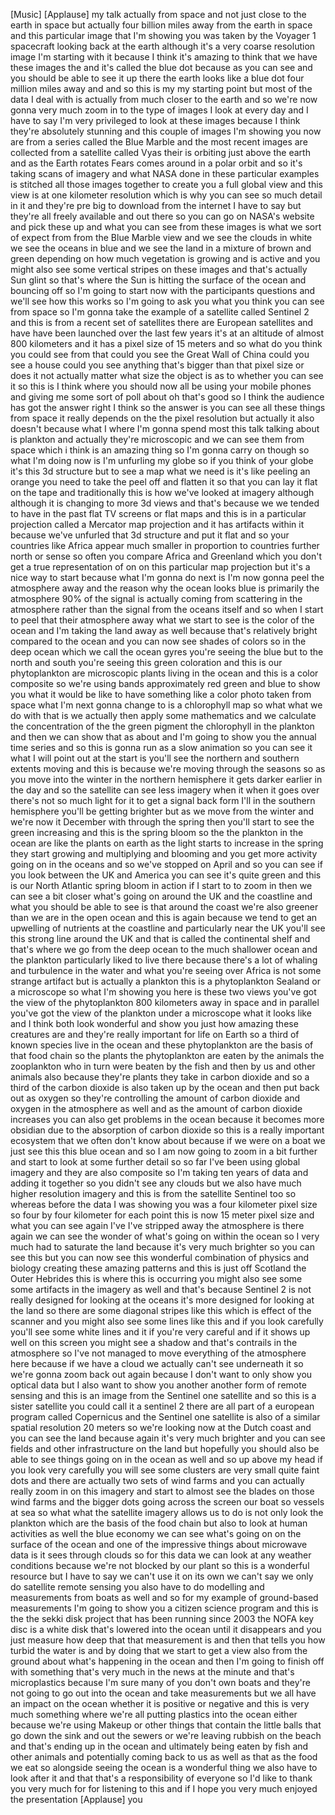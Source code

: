 
[Music]
[Applause]
my talk actually from space and not just
close to the earth in space but actually
four billion miles away from the earth
in space and this particular image that
I&#39;m showing you was taken by the Voyager
1 spacecraft looking back at the earth
although it&#39;s a very coarse resolution
image I&#39;m starting with it because I
think it&#39;s amazing to think that we have
these images the and it&#39;s called the
blue dot because as you can see and you
should be able to see it up there the
earth looks like a blue dot four million
miles away and and so this is my my
starting point but most of the data I
deal with is actually from much closer
to the earth and so we&#39;re now gonna very
much zoom in to the type of images I
look at every day and I have to say I&#39;m
very privileged to look at these images
because I think they&#39;re absolutely
stunning and this couple of images I&#39;m
showing you now are from a series called
the Blue Marble and the most recent
images are collected from a satellite
called Vyas their is orbiting just above
the earth and as the Earth rotates Fears
comes around in a polar orbit and so
it&#39;s taking scans of imagery and what
NASA done in these particular examples
is stitched all those images together to
create you a full global view and this
view is at one kilometer resolution
which is why you can see so much detail
in it and they&#39;re pre big to download
from the internet I have to say but
they&#39;re all freely available and out
there so you can go on NASA&#39;s website
and pick these up and what you can see
from these images is what we sort of
expect from from the Blue Marble view
and we see the clouds in white we see
the oceans
in blue and we see the land in a mixture
of brown and green depending on how much
vegetation is growing and is active and
you might also see some vertical stripes
on these images and that&#39;s actually Sun
glint so that&#39;s where the Sun is hitting
the surface of the ocean and bouncing
off so I&#39;m going to start now with the
participants questions and we&#39;ll see how
this works so I&#39;m going to ask you what
you think you can see from space so I&#39;m
gonna take the example of a satellite
called Sentinel 2 and this is from a
recent set of satellites there are
European satellites and have have been
launched over the last few years it&#39;s at
an altitude of almost 800 kilometers and
it has a pixel size of 15 meters and so
what do you think you could see from
that could you see the Great Wall of
China could you see a house could you
see anything that&#39;s bigger than that
pixel size or does it not actually
matter what size the object is as to
whether you can see it so this is I
think where you should now all be using
your mobile phones and giving me some
sort of poll about oh that&#39;s good
so I think the audience has got the
answer right I think so the answer is
you can see all these things from space
it really depends on the the pixel
resolution but actually it also doesn&#39;t
because what I where I&#39;m gonna spend
most this talk talking about is plankton
and actually they&#39;re microscopic and we
can see them from space which i think is
an amazing thing so I&#39;m gonna carry on
though so what I&#39;m doing now is I&#39;m
unfurling my globe so if you think of
your globe it&#39;s this 3d structure but to
see a map what we need is it&#39;s like
peeling an orange you need to take the
peel off and flatten it so that you can
lay it flat on the tape
and traditionally this is how we&#39;ve
looked at imagery although although it
is changing to more 3d views and that&#39;s
because we we tended to have in the past
flat TV screens or flat maps and this is
in a particular projection called a
Mercator map projection and it has
artifacts within it because we&#39;ve
unfurled that 3d structure and put it
flat and so your countries like Africa
appear much smaller in proportion to
countries further north or sense so
often you compare Africa and Greenland
which you don&#39;t get a true
representation of on on this particular
map projection but it&#39;s a nice way to
start because what I&#39;m gonna do next is
I&#39;m now gonna peel the atmosphere away
and the reason why the ocean looks blue
is primarily the atmosphere 90% of the
signal is actually coming from
scattering in the atmosphere rather than
the signal from the oceans itself and so
when I start to peel that their
atmosphere away what we start to see is
the color of the ocean and I&#39;m taking
the land away as well because that&#39;s
relatively bright compared to the ocean
and you can now see shades of colors so
in the deep ocean which we call the
ocean gyres you&#39;re seeing the blue but
to the north and south you&#39;re seeing
this green coloration and this is our
phytoplankton are microscopic plants
living in the ocean and this is a color
composite so we&#39;re using bands
approximately red green and blue to show
you what it would be like to have
something like a color photo taken from
space what I&#39;m next gonna change to is a
chlorophyll map so what what we do with
that is we actually then apply some
mathematics and we calculate the
concentration of the the green pigment
the chlorophyll in the plankton and then
we can show that as about and I&#39;m going
to show you the annual time series and
so this is gonna run as a slow animation
so you can see it
what I will point out at the start is
you&#39;ll see the northern and southern
extents moving and this is because we&#39;re
moving through the seasons so as you
move into the winter in the northern
hemisphere it gets darker earlier in the
day and so the satellite can see less
imagery when it when it goes over
there&#39;s not so much light for it to get
a signal back form I&#39;ll in the southern
hemisphere you&#39;ll be getting brighter
but as we move from the winter and we&#39;re
now it December with through the spring
then you&#39;ll start to see the green
increasing and this is the spring bloom
so the the plankton in the ocean are
like the plants on earth as the light
starts to increase in the spring they
start growing and multiplying and
blooming and you get more activity going
on in the oceans and so we&#39;ve stopped on
April and so you can see if you look
between the UK and America you can see
it&#39;s quite green and this is our North
Atlantic spring bloom in action if I
start to to zoom in then we can see a
bit closer what&#39;s going on around the UK
and the coastline and what you should be
able to see is that around the coast
we&#39;re also greener than we are in the
open ocean and this is again because we
tend to get an upwelling of nutrients at
the coastline and particularly near the
UK you&#39;ll see this strong line around
the UK and that is called the
continental shelf and that&#39;s where we go
from the deep ocean to the much
shallower ocean and the plankton
particularly liked to live there because
there&#39;s a lot of whaling and turbulence
in the water and what you&#39;re seeing over
Africa is not some strange artifact but
is actually a plankton this is a
phytoplankton Sealand or a microscope so
what I&#39;m showing you here is these two
views you&#39;ve got the view of the
phytoplankton 800 kilometers away in
space and in parallel you&#39;ve got the
view of the plankton under a microscope
what it looks like and I think both look
wonderful and show you just how amazing
these creatures are and they&#39;re really
important for life on Earth so a third
of known species live in the ocean and
these phytoplankton are the basis of
that food chain so the plants the
phytoplankton are eaten by the animals
the zooplankton who in turn were beaten
by the fish and then by us and other
animals also because they&#39;re plants they
take in carbon dioxide and so a third of
the carbon dioxide is also taken up by
the ocean and then put back out as
oxygen so they&#39;re controlling the amount
of carbon dioxide and oxygen in the
atmosphere as well and as the amount of
carbon dioxide increases you can also
get problems in the ocean because it
becomes more obsidian
due to the absorption of carbon dioxide
so this is a really important ecosystem
that we often don&#39;t know about because
if we were on a boat we just see this
this blue ocean and so I am now going to
zoom in a bit further and start to look
at some further detail so so far I&#39;ve
been using global imagery and they are
also composite so I&#39;m taking ten years
of data and adding it together so you
didn&#39;t see any clouds but we also have
much higher resolution imagery and this
is from the satellite Sentinel too
so whereas before the data I was showing
you was a four kilometer pixel size so
four by four kilometer for each point
this is now 15 meter pixel size and what
you can see again I&#39;ve I&#39;ve stripped
away the atmosphere is there again we
can see the wonder of what&#39;s going on
within the ocean so I very much had to
saturate the land because it&#39;s very much
brighter so you can see this but you can
now see this wonderful
combination of physics and biology
creating these amazing patterns and this
is just off Scotland the Outer Hebrides
this is where this is occurring you
might also see some some artifacts in
the imagery as well and that&#39;s because
Sentinel 2 is not really designed for
looking at the oceans it&#39;s more designed
for looking at the land so there are
some diagonal stripes like this which is
effect of the scanner and you might also
see some lines like this and if you look
carefully you&#39;ll see some white lines
and it if you&#39;re very careful and if it
shows up well on this screen you might
see a shadow and that&#39;s contrails in the
atmosphere so I&#39;ve not managed to move
everything of the atmosphere here
because if we have a cloud we actually
can&#39;t see underneath it so we&#39;re gonna
zoom back out again because I don&#39;t want
to only show you optical data but I also
want to show you another another form of
remote sensing and this is an image from
the Sentinel one satellite and so this
is a sister satellite you could call it
a sentinel 2 there are all part of a
european program called Copernicus and
the Sentinel one satellite is also of a
similar spatial resolution 20 meters so
we&#39;re looking now at the Dutch coast and
you can see the land because again it&#39;s
very much brighter and you can see
fields and other infrastructure on the
land but hopefully you should also be
able to see things going on in the ocean
as well and so up above my head if you
look very carefully you will see some
clusters are very small quite faint dots
and there are actually two sets of wind
farms and you can actually really zoom
in on this imagery and start to almost
see the blades on those wind farms and
the bigger dots going across the screen
our boat so vessels at sea so what what
the satellite imagery allows us to do is
not only look
the plankton which are the basis of the
food chain but also to look at human
activities as well the blue economy we
can see what&#39;s going on on the surface
of the ocean and one of the impressive
things about microwave data is it sees
through clouds so for this data we can
look at any weather conditions because
we&#39;re not blocked by our plant so this
is a wonderful resource but I have to
say we can&#39;t use it on its own we can&#39;t
say we only do satellite remote sensing
you also have to do modelling and
measurements from boats as well and so
for my example of ground-based
measurements I&#39;m going to show you a
citizen science program and this is the
the sekki disk project that has been
running since 2003
the NOFA key disc is a white disk that&#39;s
lowered into the ocean until it
disappears and you just measure how deep
that that measurement is and then that
tells you how turbid the water is and by
doing that we start to get a view also
from the ground about what&#39;s happening
in the ocean and then I&#39;m going to
finish off with something that&#39;s very
much in the news at the minute and
that&#39;s microplastics
because I&#39;m sure many of you don&#39;t own
boats and they&#39;re not going to go out
into the ocean and take measurements but
we all have an impact on the ocean
whether it is positive or negative and
this is very much something where we&#39;re
all putting plastics into the ocean
either because we&#39;re using Makeup or
other things that contain the little
balls that go down the sink and out the
sewers or we&#39;re leaving rubbish on the
beach and that&#39;s ending up in the ocean
and ultimately being eaten by fish and
other animals and potentially coming
back to us as well as that as the food
we eat
so alongside seeing the ocean is a
wonderful thing we also have to look
after it and that that&#39;s a
responsibility of everyone so I&#39;d like
to thank you very much for for listening
to this
and if I hope you very much enjoyed the
presentation
[Applause]
you
